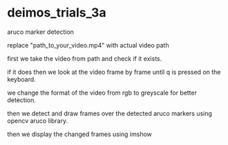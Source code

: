 # deimos_trials_3a
aruco marker detection

replace "path_to_your_video.mp4" with actual video path

first we take the video from path and check if it exists.

if it does then we look at the video frame by frame until q is pressed on the keyboard.

we change the format of the video from rgb to greyscale for better detection.

then we detect and draw frames over the detected aruco markers using opencv aruco library.

then we display the changed frames using imshow

